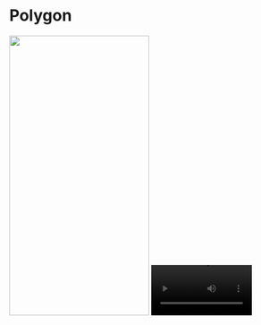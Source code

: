 # Polygon

<img src="https://gifs.com/embed/464JqV" width="250" height="500"/>

  
<video src='https://github.com/divijchhabra/Polygon/blob/main/RPReplay_Final1640444309.mp4' width=180/>
